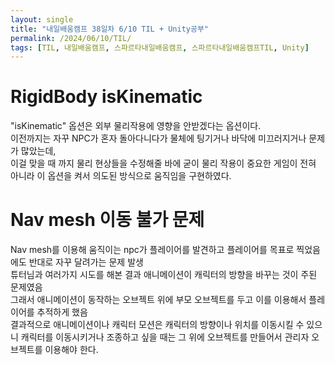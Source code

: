 ```yaml
---
layout: single
title: "내일배움캠프 38일차 6/10 TIL + Unity공부"
permalink: /2024/06/10/TIL/
tags: [TIL, 내일배움캠프, 스파르타내일배움캠프, 스파르타내일배움캠프TIL, Unity]
---
```


# RigidBody isKinematic
"isKinematic" 옵션은 외부 물리작용에 영향을 안받겠다는 옵션이다.  
이전까지는 자꾸 NPC가 혼자 돌아다니다가 물체에 팅기거나 바닥에 미끄러지거나 문제가 많았는데,  
이걸 맞을 때 까지 물리 현상들을 수정해줄 바에 굳이 물리 작용이 중요한 게임이 전혀 아니라 이 옵션을 켜서 의도된 방식으로 움직임을 구현하였다.  

# Nav mesh 이동 불가 문제
Nav mesh를 이용해 움직이는 npc가 플레이어를 발견하고 플레이어를 목표로 찍었음에도 반대로 자꾸 달려가는 문제 발생  
튜터님과 여러가지 시도를 해본 결과 애니메이션이 캐릭터의 방향을 바꾸는 것이 주된 문제였음  
그래서 애니메이션이 동작하는 오브젝트 위에 부모 오브젝트를 두고 이를 이용해서 플레이어를 추적하게 했음  
결과적으로 애니메이션이나 캐릭터 모션은 캐릭터의 방향이나 위치를 이동시킬 수 있으니 캐릭터를 이동시키거나 조종하고 싶을 때는 그 위에 오브젝트를 만들어서 관리자 오브젝트를 이용해야 한다.  

